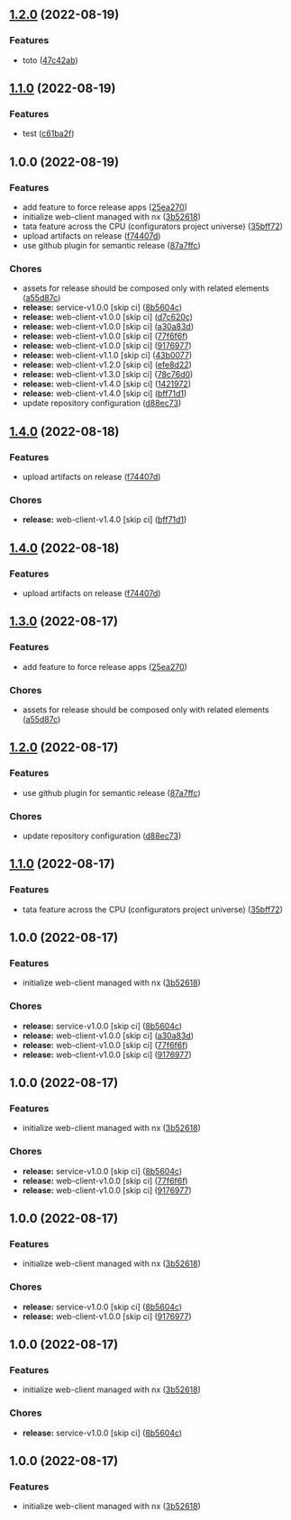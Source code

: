 ## [1.2.0](https://github.com/nourbys/poc-nx/compare/web-client-v1.1.0...web-client-v1.2.0) (2022-08-19)


### Features

* toto ([47c42ab](https://github.com/nourbys/poc-nx/commit/47c42ab07473bb72be9aeb1eb07322d76addf42b))

## [1.1.0](https://github.com/nourbys/poc-nx/compare/web-client-v1.0.0...web-client-v1.1.0) (2022-08-19)


### Features

* test ([c61ba2f](https://github.com/nourbys/poc-nx/commit/c61ba2f00056721debb079ef3f12b3cf3a3a5f8c))

## 1.0.0 (2022-08-19)


### Features

* add feature to force release apps ([25ea270](https://github.com/nourbys/poc-nx/commit/25ea27037e74b1eec9873830168d4d328929c61b))
* initialize web-client managed with nx ([3b52618](https://github.com/nourbys/poc-nx/commit/3b5261820c92bb1cd2fb9b3be0477ed34e93e24e))
* tata feature across the CPU (configurators project universe) ([35bff72](https://github.com/nourbys/poc-nx/commit/35bff7216f76c0d6e95054de0c8a6fef242c6ffd))
* upload artifacts on release ([f74407d](https://github.com/nourbys/poc-nx/commit/f74407d6a9238287f4b8e90a7521916c562ea967))
* use github plugin for semantic release ([87a7ffc](https://github.com/nourbys/poc-nx/commit/87a7ffccdc56b37534d4d41eda6f8697df9995bf))


### Chores

* assets for release should be composed only with related elements ([a55d87c](https://github.com/nourbys/poc-nx/commit/a55d87cabd4d587537c7bf77b5da89e4ab02f3f3))
* **release:** service-v1.0.0 [skip ci] ([8b5604c](https://github.com/nourbys/poc-nx/commit/8b5604c14a789ac33717ea5833d7e37fc78ce3d5))
* **release:** web-client-v1.0.0 [skip ci] ([d7c620c](https://github.com/nourbys/poc-nx/commit/d7c620caf32f88f02a4ca74eefa72e336bdf8d27))
* **release:** web-client-v1.0.0 [skip ci] ([a30a83d](https://github.com/nourbys/poc-nx/commit/a30a83dd64570f32a9149086d15f4eb7c70b2088))
* **release:** web-client-v1.0.0 [skip ci] ([77f6f6f](https://github.com/nourbys/poc-nx/commit/77f6f6fa04dbb6c3920b83ddafe4036647c24bfc))
* **release:** web-client-v1.0.0 [skip ci] ([9176977](https://github.com/nourbys/poc-nx/commit/917697785565976ba6612c23d875c337a97d165a))
* **release:** web-client-v1.1.0 [skip ci] ([43b0077](https://github.com/nourbys/poc-nx/commit/43b0077ca2ec31d498e33cc015ee6424d98b9469))
* **release:** web-client-v1.2.0 [skip ci] ([efe8d22](https://github.com/nourbys/poc-nx/commit/efe8d22400dfda71a7d346ceda42a7a7f754750a))
* **release:** web-client-v1.3.0 [skip ci] ([78c76d0](https://github.com/nourbys/poc-nx/commit/78c76d0c2d6eb9cee566adb5d5fb161aca875f21))
* **release:** web-client-v1.4.0 [skip ci] ([1421972](https://github.com/nourbys/poc-nx/commit/1421972f58bc1894f67c7184b28bc9f3eb3b676f))
* **release:** web-client-v1.4.0 [skip ci] ([bff71d1](https://github.com/nourbys/poc-nx/commit/bff71d1c7b147dfe82136bd51b1b2bc0997f8eff))
* update repository configuration ([d88ec73](https://github.com/nourbys/poc-nx/commit/d88ec730efc052f41af7b872a11fff7f6f11197b))

## [1.4.0](https://github.com/jbrenault/poc-nx/compare/web-client-v1.3.0...web-client-v1.4.0) (2022-08-18)


### Features

* upload artifacts on release ([f74407d](https://github.com/jbrenault/poc-nx/commit/f74407d6a9238287f4b8e90a7521916c562ea967))


### Chores

* **release:** web-client-v1.4.0 [skip ci] ([bff71d1](https://github.com/jbrenault/poc-nx/commit/bff71d1c7b147dfe82136bd51b1b2bc0997f8eff))

## [1.4.0](https://github.com/jbrenault/poc-nx/compare/web-client-v1.3.0...web-client-v1.4.0) (2022-08-18)


### Features

* upload artifacts on release ([f74407d](https://github.com/jbrenault/poc-nx/commit/f74407d6a9238287f4b8e90a7521916c562ea967))

## [1.3.0](https://github.com/jbrenault/poc-nx/compare/web-client-v1.2.0...web-client-v1.3.0) (2022-08-17)


### Features

* add feature to force release apps ([25ea270](https://github.com/jbrenault/poc-nx/commit/25ea27037e74b1eec9873830168d4d328929c61b))


### Chores

* assets for release should be composed only with related elements ([a55d87c](https://github.com/jbrenault/poc-nx/commit/a55d87cabd4d587537c7bf77b5da89e4ab02f3f3))

## [1.2.0](https://github.com/jbrenault/poc-nx/compare/web-client-v1.1.0...web-client-v1.2.0) (2022-08-17)


### Features

* use github plugin for semantic release ([87a7ffc](https://github.com/jbrenault/poc-nx/commit/87a7ffccdc56b37534d4d41eda6f8697df9995bf))


### Chores

* update repository configuration ([d88ec73](https://github.com/jbrenault/poc-nx/commit/d88ec730efc052f41af7b872a11fff7f6f11197b))

## [1.1.0](https://github.com/jbrenault/poc-nx/compare/web-client-v1.0.0...web-client-v1.1.0) (2022-08-17)


### Features

* tata feature across the CPU (configurators project universe) ([35bff72](https://github.com/jbrenault/poc-nx/commit/35bff7216f76c0d6e95054de0c8a6fef242c6ffd))

## 1.0.0 (2022-08-17)


### Features

* initialize web-client managed with nx ([3b52618](https://github.com/jbrenault/poc-nx/commit/3b5261820c92bb1cd2fb9b3be0477ed34e93e24e))


### Chores

* **release:** service-v1.0.0 [skip ci] ([8b5604c](https://github.com/jbrenault/poc-nx/commit/8b5604c14a789ac33717ea5833d7e37fc78ce3d5))
* **release:** web-client-v1.0.0 [skip ci] ([a30a83d](https://github.com/jbrenault/poc-nx/commit/a30a83dd64570f32a9149086d15f4eb7c70b2088))
* **release:** web-client-v1.0.0 [skip ci] ([77f6f6f](https://github.com/jbrenault/poc-nx/commit/77f6f6fa04dbb6c3920b83ddafe4036647c24bfc))
* **release:** web-client-v1.0.0 [skip ci] ([9176977](https://github.com/jbrenault/poc-nx/commit/917697785565976ba6612c23d875c337a97d165a))

## 1.0.0 (2022-08-17)


### Features

* initialize web-client managed with nx ([3b52618](https://github.com/jbrenault/poc-nx/commit/3b5261820c92bb1cd2fb9b3be0477ed34e93e24e))


### Chores

* **release:** service-v1.0.0 [skip ci] ([8b5604c](https://github.com/jbrenault/poc-nx/commit/8b5604c14a789ac33717ea5833d7e37fc78ce3d5))
* **release:** web-client-v1.0.0 [skip ci] ([77f6f6f](https://github.com/jbrenault/poc-nx/commit/77f6f6fa04dbb6c3920b83ddafe4036647c24bfc))
* **release:** web-client-v1.0.0 [skip ci] ([9176977](https://github.com/jbrenault/poc-nx/commit/917697785565976ba6612c23d875c337a97d165a))

## 1.0.0 (2022-08-17)


### Features

* initialize web-client managed with nx ([3b52618](https://github.com/jbrenault/poc-nx/commit/3b5261820c92bb1cd2fb9b3be0477ed34e93e24e))


### Chores

* **release:** service-v1.0.0 [skip ci] ([8b5604c](https://github.com/jbrenault/poc-nx/commit/8b5604c14a789ac33717ea5833d7e37fc78ce3d5))
* **release:** web-client-v1.0.0 [skip ci] ([9176977](https://github.com/jbrenault/poc-nx/commit/917697785565976ba6612c23d875c337a97d165a))

## 1.0.0 (2022-08-17)


### Features

* initialize web-client managed with nx ([3b52618](https://github.com/jbrenault/poc-nx/commit/3b5261820c92bb1cd2fb9b3be0477ed34e93e24e))


### Chores

* **release:** service-v1.0.0 [skip ci] ([8b5604c](https://github.com/jbrenault/poc-nx/commit/8b5604c14a789ac33717ea5833d7e37fc78ce3d5))

## 1.0.0 (2022-08-17)


### Features

* initialize web-client managed with nx ([3b52618](https://github.com/jbrenault/poc-nx/commit/3b5261820c92bb1cd2fb9b3be0477ed34e93e24e))
